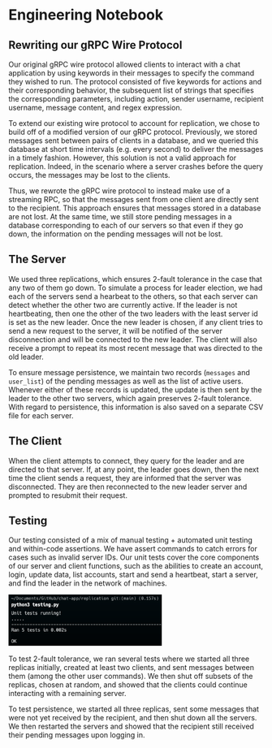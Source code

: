 # Engineering Notebook

## Rewriting our gRPC Wire Protocol

Our original gRPC wire protocol allowed clients to interact with a chat application by using keywords in their messages to specify the command they wished to run. The protocol consisted of five keywords for actions and their corresponding behavior, the subsequent list of strings that specifies the corresponding parameters, including action, sender username, recipient username, message content, and regex expression.

To extend our existing wire protocol to account for replication, we chose to build off of a modified version of our gRPC protocol. Previously, we stored messages sent between pairs of clients in a database, and we queried this database at short time intervals (e.g. every second) to deliver the messages in a timely fashion. However, this solution is not a valid approach for replication. Indeed, in the scenario where a server crashes before the query occurs, the messages may be lost to the clients. 

Thus, we rewrote the gRPC wire protocol to instead make use of a streaming RPC, so that the messages sent from one client are directly sent to the recipient. This approach ensures that messages stored in a database are not lost. At the same time, we still store pending messages in a database corresponding to each of our servers so that even if they go down, the information on the pending messages will not be lost.

## The Server

We used three replications, which ensures 2-fault tolerance in the case that any two of them go down. To simulate a process for leader election, we had each of the servers send a hearbeat to the others, so that each server can detect whether the other two are currently active. If the leader is not heartbeating, then one the other of the two leaders with the least server id is set as the new leader. Once the new leader is chosen, if any client tries to send a new request to the server, it will be notified of the server disconnection and will be connected to the new leader. The client will also receive a prompt to repeat its most recent message that was directed to the old leader. 

To ensure message persistence, we maintain two records (`messages` and `user_list`) of the pending messages as well as the list of active users. Whenever either of these records is updated, the update is then sent by the leader to the other two servers, which again preserves 2-fault tolerance. With regard to persistence, this information is also saved on a separate CSV file for each server.

## The Client

When the client attempts to connect, they query for the leader and are directed to that server. If, at any point, the leader goes down, then the next time the client sends a request, they are informed that the server was disconnected. They are then reconnected to the new leader server and prompted to resubmit their request. 

## Testing

Our testing consisted of a mix of manual testing + automated unit testing and within-code assertions. We have assert commands to catch errors for cases such as invalid server IDs. Our unit tests cover the core components of our server and client functions, such as the abilities to create an account, login, update data, list accounts, start and send a heartbeat, start a server, and find the leader in the network of machines.

<img src="unittests.png" width="60%">


To test 2-fault tolerance, we ran several tests where we started all three replicas initially, created at least two clients, and sent messages between them (among the other user commands). We then shut off subsets of the replicas, chosen at random, and showed that the clients could continue interacting with a remaining server.

To test persistence, we started all three replicas, sent some messages that were not yet received by the recipient, and then shut down all the servers. We then restarted the servers and showed that the recipient still received their pending messages upon logging in.